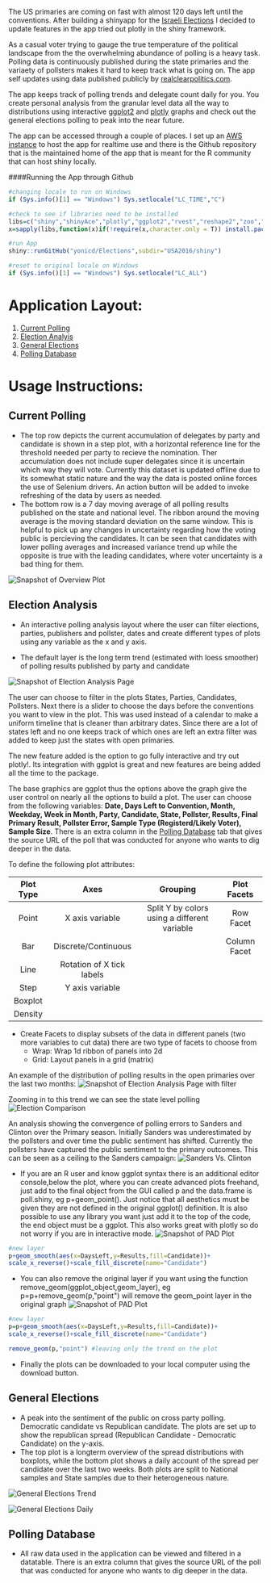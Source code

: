 <!--- ####Fun with Polls: USA Edition --->

The US primaries are coming on fast with almost 120 days left until the conventions. After building a shinyapp for the [Israeli Elections](http://www.r-bloggers.com/israels-2015-election-polls-analysis-with-shiny-ggplot2/) I decided to update features in the app tried out plotly in the shiny framework.

As a casual voter trying to gauge the true temperature of the political landscape from the the overwhelming abundance of polling is a heavy task.  Polling data is continuously published during the state primaries and the variaety of pollsters makes it hard to keep track what is going on. The app self updates using data published publicly by [realclearpolitics.com](http://www.realclearpolitics.com).

The app keeps track of polling trends and delegate count daily for you. You create personal analysis from the granular level data all the way to distributions using interactive [ggplot2](http://ggplot2.org/) and [plotly](https://github.com/ropensci/plotly) graphs and check out the general elections polling to peak into the near future.

The app can be accessed through a couple of places. I set up an [AWS instance](54.191.51.69/Elections/USA2016/shiny) to host the app for realtime use and there is the Github repository that is the maintained home of the app that is meant for the R community that can host shiny locally. 

####Running the App through Github

```r
#changing locale to run on Windows
if (Sys.info()[1] == "Windows") Sys.setlocale("LC_TIME","C") 

#check to see if libraries need to be installed
libs=c("shiny","shinyAce","plotly","ggplot2","rvest","reshape2","zoo","stringr","scales","plyr","dplyr")
x=sapply(libs,function(x)if(!require(x,character.only = T)) install.packages(x));rm(x,libs)

#run App
shiny::runGitHub("yonicd/Elections",subdir="USA2016/shiny")

#reset to original locale on Windows
if (Sys.info()[1] == "Windows") Sys.setlocale("LC_ALL")

```

# Application Layout:

1. [Current Polling](#current-polling)
2. [Election Analyis](#election-analysis)
3. [General Elections](#general-elections)
4. [Polling Database](#polling-database)

# Usage Instructions:

## Current Polling
  * The top row depicts the current accumulation of delegates by party and candidate is shown in a step plot, with a horizontal reference line for the threshold needed per party to recieve the nomination. Ther accumulation does not include super delegates since it is uncertain which way they will vote. Currently this dataset is updated offline due to its somewhat static nature and the way the data is posted online forces the use of Selenium drivers. An action button will be added to invoke refreshing of the data by users as needed.
  * The bottom row is a 7 day moving average of all polling results published on the state and national level. The ribbon around the moving average is the moving standard deviation on the same window. This is helpful to pick up any changes in uncertainty regarding how the voting public is percieving the candidates. It can be seen that candidates with lower polling averages and increased variance trend up while the opposite is true with the leading candidates, where voter uncertainty is a bad thing for them.

![Snapshot of Overview Plot](USA2016/shiny/www/FirstPlot.PNG)

## Election Analysis
  * An interactive polling analysis layout where the user can filter elections, parties, publishers and pollster, dates and create different types of plots using any variable as the x and y axis.

  * The default layer is the long term trend (estimated with loess smoother) of polling results published by party and candidate
  
![Snapshot of Election Analysis Page](USA2016/shiny/www/DefaultPlotCntrl.PNG)

The user can choose to filter in the plots States, Parties, Candidates, Pollsters. Next there is a slider to choose the days before the conventions you want to view in the plot. This was used instead of a calendar to make a uniform timeline that is cleaner than arbitrary dates. Since there are a lot of states left and no one keeps track of which ones are left an extra filter was added to keep just the states with open primaries.

The new feature added is the option to go fully interactive and try out plotly!. Its integration with ggplot is great and new features are being added all the time to the package.

The base graphics are ggplot thus the options above the graph give the user control on nearly all the options to build a plot. The user can choose from the following variables:
**Date, Days Left to Convention, Month, Weekday, Week in Month, Party, Candidate, State, Pollster, Results, Final Primary Result, Pollster Error, Sample Type (Registerd/Likely Voter), Sample Size**. There is an extra column in the [Polling Database](#polling-database) tab that gives the source URL of the poll that was conducted for anyone who wants to dig deeper in the data.

To define the following plot attributes:

|Plot Type|Axes|Grouping|Plot Facets|
|:-----:|:-:|:-:|:-:|
| Point |X axis variable| Split Y by colors using a different variable | Row Facet |
| Bar |Discrete/Continuous| |Column Facet |
| Line |Rotation of X tick labels|||
| Step |Y axis variable|||
| Boxplot ||||
| Density ||||

 * Create Facets to display subsets of the data in different panels (two more variables to cut data) there are two type of facets to choose from
     * Wrap: Wrap 1d ribbon of panels into 2d
     * Grid: Layout panels in a grid (matrix)
   

An example of the distribution of polling results in the open primaries over the last two months:
![Snapshot of Election Analysis Page with filter](USA2016/shiny/www/CurrentStateMonthly.png)

Zooming in to this trend we can see the state level polling
![Election Comparison](USA2016/shiny/www/CurrentStateExample.png)

An analysis showing the convergence of polling errors to Sanders and Clinton over the Primary season. Initially Sanders was underestimated by the pollsters and over time the public sentiment has shifted. Currently the pollsters have captured the public sentiment to the primary outcomes. This can be seen as a ceiling to the Sanders campaign:
![Sanders Vs. Clinton](USA2016/shiny/www/DemDensity.png)

  * If you are an R user and know ggplot syntax there is an additional editor console,below the plot, where you can create advanced plots freehand, just add to the final object from the GUI called p and the data.frame is poll.shiny, eg p+geom_point(). Just notice that all aesthetics must be given they are not defined in the original ggplot() definition. It is also possible to use any library you want just add it to the top of the code, the end object must be a ggplot. This also works great with plotly so do not worry if you are in interactive mode.
![Snapshot of PAD Plot](USA2016/shiny/www/DefaultPlotwConsole.png)

```r
#new layer
p+geom_smooth(aes(x=DaysLeft,y=Results,fill=Candidate))+
scale_x_reverse()+scale_fill_discrete(name="Candidate")
```

  * You can also remove the original layer if you want using the function remove_geom(ggplot_object,geom_layer), eg p=p+remove_geom(p,"point") will remove the geom_point layer in the original graph
![Snapshot of PAD Plot](USA2016/shiny/www/DefaultPlotwConsoleRem.png)

```r
#new layer
p=p+geom_smooth(aes(x=DaysLeft,y=Results,fill=Candidate))+
scale_x_reverse()+scale_fill_discrete(name="Candidate")

remove_geom(p,"point") #leaving only the trend on the plot
```

  * Finally the plots can be downloaded to your local computer using the download button.

## General Elections
  * A peak into the sentiment of the public on cross party polling. Democratic candidate vs Republican candidate. The plots are set up to show the republican spread (Republican Candidate - Democratic Candidate) on the y-axis.
  * The top plot is a longterm overview of the spread distributions with boxplots, while the bottom plot shows a daily account of the spread per candidate over the last two weeks. Both plots are split to National samples and State samples due to their heterogeneous nature.

![General Elections Trend](USA2016/shiny/www/GeneralElectionsTrend.png)

![General Elections Daily](USA2016/shiny/www/GeneralElectionsDaily.PNG)

## Polling Database
  * All raw data used in the application can be viewed and filtered in a datatable. There is an extra column that gives the source URL of the poll that was conducted for anyone who wants to dig deeper in the data.
